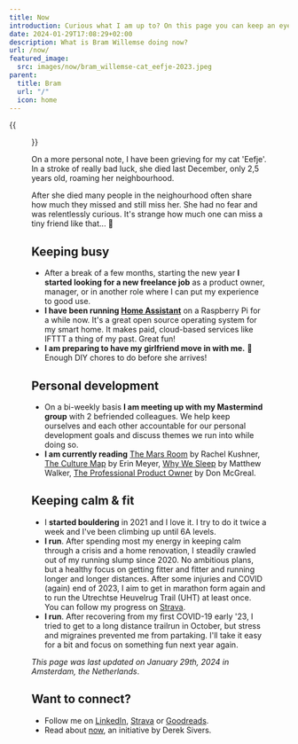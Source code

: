 ```yaml
---
title: Now
introduction: Curious what I am up to? On this page you can keep an eye on what is keeping me busy right now.
date: 2024-01-29T17:08:29+02:00
description: What is Bram Willemse doing now?
url: /now/
featured_image:
  src: images/now/bram_willemse-cat_eefje-2023.jpeg
parent:
  title: Bram
  url: "/"
  icon: home
---
```


{{<figure src="images/now/Bram_Willemse-Eefje-2023.jpeg" alt="A tortoise cat curled up in someone's arms, looking at them softly.">}}

<p>On a more personal note, I have been grieving for my cat 'Eefje'. In a stroke of really bad luck, she died last December, only 2,5 years old, roaming her neighbourhood.</p>

<p>After she died many people in the neighourhood often share how much they missed and still miss her. She had no fear and was relentlessly curious. It's strange how much one can miss a tiny friend like that... 🥲</p>

## Keeping busy

- After a break of a few months, starting the new year **I started looking for a new freelance job** as a product owner, manager, or in another role where I can put my experience to good use.
- **I have been running [Home Assistant](https://www.home-assistant.io/ "Read about Home Assistant")** on a Raspberry Pi for a while now. It's a great open source operating system for my smart home. It makes paid, cloud-based services like IFTTT a thing of my past. Great fun!
- **I am preparing to have my girlfriend move in with me.** 💜 Enough DIY chores to do before she arrives!

## Personal development

- On a bi-weekly basis **I am meeting up with my Mastermind group** with 2 befriended colleagues. We help keep ourselves and each other accountable for our personal development goals and discuss themes we run into while doing so.
- **I am currently reading** [The Mars Room](https://www.goodreads.com/book/show/36373648-the-mars-room "Read about The Mars Room by Rachel Kushner on GoodReads") by Rachel Kushner, [The Culture Map](https://www.goodreads.com/book/show/22085568-the-culture-map "Read about The Culture Map by Erin Meyer on GoodReads") by Erin Meyer, [Why We Sleep](https://www.goodreads.com/book/show/34466963-why-we-sleep "Read about Why We Sleep by Matthew Walker on GoodReads") by Matthew Walker, [The Professional Product Owner](https://www.goodreads.com/book/show/35133269-the-professional-product-owner "Read about the Professional Product Owner by Don McGreal on GoodReads") by Don McGreal.

## Keeping calm &amp; fit

- I **started bouldering** in 2021 and I love it. I try to do it twice a week and I've been climbing up until 6A levels.
- **I run**. After spending most my energy in keeping calm through a crisis and a home renovation, I steadily crawled out of my running slump since 2020.  No ambitious plans, but a healthy focus on getting fitter and fitter and running longer and longer distances. After some injuries and COVID (again) end of 2023, I aim to get in marathon form again and to run the Utrechtse Heuvelrug Trail (UHT) at least once. You can follow my progress on [Strava](https://strava.com/athletes/bramwillemse "Follow my training progress on Strava").
- **I run**. After recovering from my first COVID-19 early '23, I tried to get to a long distance trailrun in October, but stress and migraines prevented me from partaking. I'll take it easy for a bit and focus on something fun next year again.

*This page was last updated on <time datetime="2024-01-29T17:08:29+02:00
">January 29th, 2024</time> in Amsterdam, the Netherlands*.

## Want to connect?

- Follow me on [LinkedIn](https://linkedin.com/in/bramwillemse "Check out my profile and CV on LinkedIn"), [Strava](https://strava.com/athletes/bramwillemse "Follow my training progress on Strava") or [Goodreads](https://www.goodreads.com/bramwillemse "See what I read on my GoodReads profile").
- Read about <a href="https://nownownow.com/about">now</a>, an initiative by Derek Sivers.
